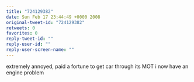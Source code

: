 ```yaml
---
title: "724129382"
date: Sun Feb 17 23:44:49 +0000 2008
original-tweet-id: "724129382"
retweets: 0
favorites: 0
reply-tweet-id: ""
reply-user-id: ""
reply-user-screen-name: ""
---
```

extremely annoyed, paid a fortune to get car through its MOT i now have an engine problem
